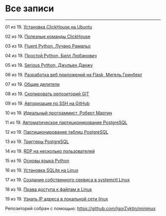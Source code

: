 # Все записи

---

01 из 19. [Установка ClickHouse на Ubuntu](./content/2020-07-12_clickhouse_install_ubuntu.md)

02 из 19. [Полезные команды ClickHouse](./content/2020-07-12_clickhouse_snippets.md)

03 из 19. [Fluent Python, Лучано Рамальо](./content/2020-07-12_fluent_python.md)

04 из 19. [Простой Python, Билл Любанович](./content/2020-07-12_introducing_python.md)

05 из 19. [Serious Python, Джульен Данжу](./content/2020-07-12_serious_python.md)

06 из 19. [Разработка веб приложений на Flask, Мигель Гринберг](./content/2020-07-12_web_prilozhenia_flask.md)

07 из 19. [Общие делители](./content/2020-07-14_math_common_divisors.md)

08 из 19. [Скопировать репозиторий GIT](./content/2020-07-17_git_repo_copy.md)

09 из 19. [Авторизация по SSH на GitHub](./content/2020-07-17_git_ssh.md)

10 из 19. [Идеальный программист, Роберт Мартин](./content/2020-07-17_idealniy_programmist_martin.md)

11 из 19. [Автоматическое партиционирование PostgreSQL](./content/2020-07-17_psql_autopart.md)

12 из 19. [Партиционирование таблиц PostgreSQL](./content/2020-07-17_psql_partitioning.md)

13 из 19. [Триггеры PostgreSQL](./content/2020-07-17_psql_triggers.md)

14 из 19. [RDP на несколько пользователей](./content/2020-07-17_windows_multiuser_rdp.md)

15 из 19. [Основы языка Python](./content/2020-07-20_programming_basic_python.md)

16 из 19. [Установка SQLite на Linux](./content/2020-09-02_linux_sqlite.md)

17 из 19. [Создание собственного сервиса в systemctl Linux](./content/2020-11-28_custom_service.md)

18 из 19. [Права доступа к файлам в Linux](./content/2020-11-28_file_access_rights_linux.md)

19 из 19. [Узнать IP адреса в локальной сети linux](./content/2020-11-28_get_local_ip_linux.md)



Репозиторий собран с помощью:
https://github.com/IgorZyktin/minimus